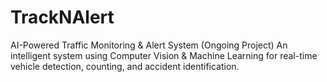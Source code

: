 # TrackNAlert
 AI-Powered Traffic Monitoring &amp; Alert System (Ongoing Project)  An intelligent system using Computer Vision &amp; Machine Learning for real-time vehicle detection, counting, and accident identification.  
